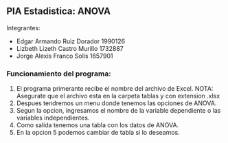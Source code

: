 ## PIA Estadistica: ANOVA

Integrantes: 
- Edgar Armando Ruiz Dorador 1990126
- Lizbeth Lizeth Castro Murillo 1732887
- Jorge Alexis Franco Solis 1657901

### Funcionamiento del programa:
1. El programa primerante recibe el nombre del archivo de Excel.
NOTA: Asegurate que el archivo esta en la carpeta tablas y con extension .xlsx
2. Despues tendremos un menu donde tenemos las opciones de ANOVA.
3. Segun la opcion, ingresamos el nombre de la variable dependiente o las variables independientes.
4. Como salida tenemos una tabla con los datos de ANOVA.
5. En la opcion 5 podemos cambiar de tabla si lo deseamos. 